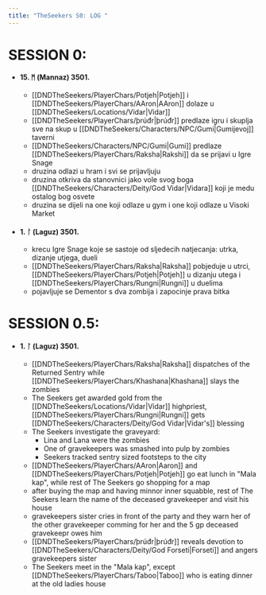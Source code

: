 ```yaml
---
title: "TheSeekers S0: LOG "
---
```


# SESSION 0: 

- #### 15. ᛗ (Mannaz) 3501. 
	- [[DNDTheSeekers/PlayerChars/Potjeh|Potjeh]] i [[DNDTheSeekers/PlayerChars/AAron|AAron]] dolaze u [[DNDTheSeekers/Locations/Vidar|Vidar]]
	- [[DNDTheSeekers/PlayerChars/þrúđr|þrúđr]] predlaze igru i skuplja sve na skup u [[DNDTheSeekers/Characters/NPC/Gumi|Gumijevoj]] taverni
	- [[DNDTheSeekers/Characters/NPC/Gumi|Gumi]] predlaze [[DNDTheSeekers/PlayerChars/Raksha|Rakshi]] da se prijavi u Igre Snage
	- druzina odlazi u hram i svi se prijavljuju
	- druzina otkriva da stanovnici jako vole svog boga [[DNDTheSeekers/Characters/Deity/God Vidar|Vidara]] koji je medu ostalog bog osvete
	- druzina se dijeli na one koji odlaze u gym i one koji odlaze u Visoki Market
- #### 1. ᛚ (Laguz) 3501. 
	- krecu Igre Snage koje se sastoje od sljedecih natjecanja: utrka, dizanje utjega, dueli
	- [[DNDTheSeekers/PlayerChars/Raksha|Raksha]] pobjeduje u utrci, [[DNDTheSeekers/PlayerChars/Potjeh|Potjeh]] u dizanju utega i [[DNDTheSeekers/PlayerChars/Rungni|Rungni]] u duelima
	- pojavljuje se Dementor s dva zombija i zapocinje prava bitka

# SESSION 0.5:

- #### 1. ᛚ (Laguz) 3501. 
	- [[DNDTheSeekers/PlayerChars/Raksha|Raksha]] dispatches of the Returned Sentry while [[DNDTheSeekers/PlayerChars/Khashana|Khashana]] slays the zombies
	- The Seekers get awarded gold from the [[DNDTheSeekers/Locations/Vidar|Vidar]] highpriest, [[DNDTheSeekers/PlayerChars/Rungni|Rungni]] gets [[DNDTheSeekers/Characters/Deity/God Vidar|Vidar's]] blessing
	- The Seekers investigate the graveyard: 
		- Lina and Lana were the zombies 
		- One of gravekeepers was smashed into pulp by zombies
		- Seekers tracked sentry sized footsteps to the city 
	- [[DNDTheSeekers/PlayerChars/AAron|Aaron]] and [[DNDTheSeekers/PlayerChars/Potjeh|Potjeh]] go eat lunch in "Mala kap", while rest of The Seekers go shopping for a map
	- after buying the map and having minnor inner squabble, rest of The Seekers learn the name of the deceased gravekeeper and visit his house
	- gravekeepers sister cries in front of the party and they warn her of the other gravekeeper comming for her and the 5 gp deceased gravekeepr owes him
	- [[DNDTheSeekers/PlayerChars/þrúđr|þrúđr]] reveals devotion to [[DNDTheSeekers/Characters/Deity/God Forseti|Forseti]] and angers gravekeepers sister
	- The Seekers meet in the "Mala kap", except [[DNDTheSeekers/PlayerChars/Taboo|Taboo]] who is eating dinner at the old ladies house